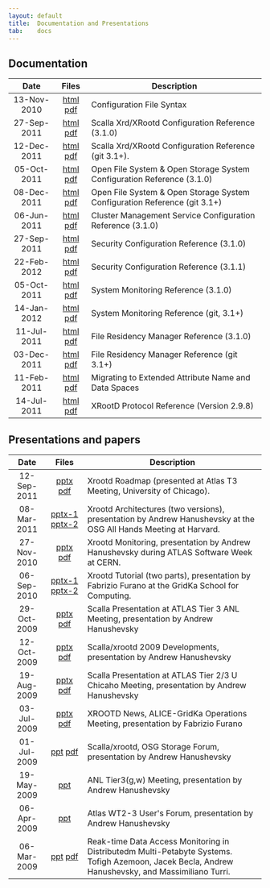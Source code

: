 ```yaml
---
layout: default
title:  Documentation and Presentations
tab:    docs
---
```


Documentation
-------------

|Date       |Files                                                                 |Description                                                                     |
|:---------:|:----------------------------------------------------------------------:|------------------------------------------------------------------------------|
|13-Nov-2010|[html](/doc/prod/Syntax_config.htm) [pdf](/doc/prod/Syntax_config.pdf)  |Configuration File Syntax                                                     |
|27-Sep-2011|[html](/doc/prod/xrd_config.htm) [pdf](/doc/prod/xrd_config.pdf)        |Scalla Xrd/XRootd Configuration Reference (3.1.0)                             |
|12-Dec-2011|[html](/doc/dev/xrd_config.htm) [pdf](/doc/dev/xrd_config.pdf)           |Scalla Xrd/XRootd Configuration Reference (git 3.1+).                         |
|05-Oct-2011|[html](/doc/prod/ofs_config.htm) [pdf](/doc/prod/ofs_config.pdf)        |Open File System &amp; Open Storage System Configuration Reference (3.1.0)    |
|08-Dec-2011|[html](/doc/dev/ofs_config.htm) [pdf](/doc/dev/ofs_config.pdf)          |Open File System &amp; Open Storage System Configuration Reference (git 3.1+) |
|06-Jun-2011|[html](/doc/prod/cms_config.htm) [pdf](/doc/prod/cms_config.pdf)        |Cluster Management Service Configuration Reference (3.1.0)                    |
|27-Sep-2011|[html](/doc/prod/sec_config.htm) [pdf](/doc/prod/sec_config.pdf)        |Security Configuration Reference (3.1.0)                                      |
|22-Feb-2012|[html](/doc/dev/sec_config.htm) [pdf](/doc/dev/sec_config.pdf)        |Security Configuration Reference (3.1.1)                                      |
|05-Oct-2011|[html](/doc/prod/xrd_monitoring.htm) [pdf](/doc/prod/xrd_monitoring.pdf)|System Monitoring Reference (3.1.0)                                           |
|14-Jan-2012|[html](/doc/dev/xrd_monitoring.htm) [pdf](/doc/dev/xrd_monitoring.pdf)  |System Monitoring Reference (git, 3.1+)                                       |
|11-Jul-2011|[html](/doc/prod/frm_config.htm) [pdf](/doc/prod/frm_config.pdf)        |File Residency Manager Reference (3.1.0)                                      |
|03-Dec-2011|[html](/doc/dev/frm_config.htm) [pdf](/doc/dev/frm_config.pdf)          |File Residency Manager Reference (git 3.1+)                                   |
|11-Feb-2011|[html](/doc/prod/frm_migr.htm) [pdf](/doc/prod/frm_migr.pdf)            |Migrating to Extended Attribute Name and Data Spaces                          |
|14-Jul-2011|[html](/doc/prod/XRdv297.htm) [pdf](/doc/prod/XRdv297.pdf)              |XRootD Protocol Reference (Version 2.9.8)                                     |

Presentations and papers
------------------------

|Date       |Files                                                                 |Description                                                       |
|:---------:|:--------------------------------------------------------------------:|------------------------------------------------------------------|
|12-Sep-2011|[pptx](/presentations/Atlas-T3-1109.pptx) [pdf](/presentations/Atlas-T3-1109.pdf)|Xrootd Roadmap (presented at Atlas T3 Meeting, University of Chicago).|
|08-Mar-2011|[pptx-1](/presentations/OSGAHM_1103.Plenary.pptx) [pptx-2](/presentations/OSGAHM_1103.JointAC.pptx)|Xrootd Architectures (two versions), presentation by Andrew Hanushevsky at the OSG All Hands Meeting at Harvard.|
|27-Nov-2010|[pptx](/presentations/CERN101129.pptx) [pdf](/presentations/CERN101129.pdf)|Xrootd Monitoring, presentation by Andrew Hanushevsky during ATLAS Software Week at CERN.|
|06-Sep-2010|[pptx-1](/presentations/XrdTutorial.pptx) [pptx-2](/presentations/XrdTutorial_part2.pptx)|Xrootd Tutorial (two parts), presentation by Fabrizio Furano at the GridKa School for Computing.|
|29-Oct-2009|[pptx](/presentations/ATLAS_T3M_091029.pptx) [pdf](/presentations/ATLAS_T3M_091029.pdf)|Scalla Presentation at ATLAS Tier 3 ANL Meeting, presentation by Andrew Hanushevsky|
|12-Oct-2009|[pptx](/presentations/CERN_091012.pptx) [pdf](/presentations/CERN_091012.pdf)|Scalla/xrootd 2009 Developments, presentation by Andrew Hanushevsky|
|19-Aug-2009|[pptx](/presentations/ATLAS_T23_090819.pptx) [pdf](/presentations/ATLAS_T23_090819.pdf)|Scalla Presentation at ATLAS Tier 2/3 U Chicaho Meeting, presentation by Andrew Hanushevsky|
|03-Jul-2009|[pptx](/presentations/Furano_AliceGridKa03Jul09.pptx) [pdf](/presentations/Furano_AliceGridKa03Jul09.pdf)|XROOTD News, ALICE-GridKa Operations Meeting, presentation by Fabrizio Furano|
|01-Jul-2009|[ppt](/presentations/OSG_SF_090701.ppt) [pdf](/presentations/OSG_SF_090701.pdf)|Scalla/xrootd, OSG Storage Forum, presentation by Andrew Hanushevsky|
|19-May-2009|[ppt](presentations/ANL_Atlas0519.ppt)|ANL Tier3(g,w) Meeting, presentation by Andrew Hanushevsky|
|06-Apr-2009|[ppt](/presentations/AtlasUF090406.ppt)|Atlas WT2-3 User's Forum, presentation by Andrew Hanushevsky|
|06-Mar-2009|[ppt](/presentations/xrootd_monitoring.ppt) [pdf](/presentations/xrootd_monitoring.pdf)|Reak-time Data Access Monitoring in Distributedm Multi-Petabyte Systems. Tofigh Azemoon, Jacek Becla, Andrew Hanushevsky, and Massimiliano Turri.|

